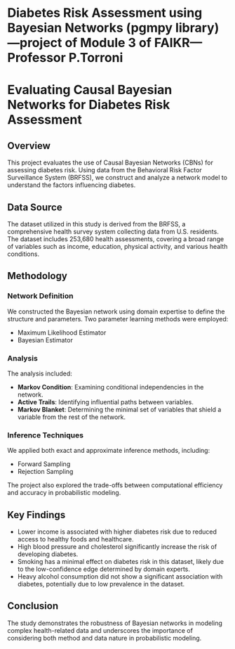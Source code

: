 # Diabetes Risk Assessment using Bayesian Networks (pgmpy library)—project of Module 3 of FAIKR—Professor P.Torroni

# Evaluating Causal Bayesian Networks for Diabetes Risk Assessment

## Overview

This project evaluates the use of Causal Bayesian Networks (CBNs) for assessing diabetes risk. Using data from the Behavioral Risk Factor Surveillance System (BRFSS), we construct and analyze a network model to understand the factors influencing diabetes.

## Data Source

The dataset utilized in this study is derived from the BRFSS, a comprehensive health survey system collecting data from U.S. residents. The dataset includes 253,680 health assessments, covering a broad range of variables such as income, education, physical activity, and various health conditions.

## Methodology

### Network Definition

We constructed the Bayesian network using domain expertise to define the structure and parameters. Two parameter learning methods were employed:
- Maximum Likelihood Estimator
- Bayesian Estimator

### Analysis

The analysis included:
- **Markov Condition**: Examining conditional independencies in the network.
- **Active Trails**: Identifying influential paths between variables.
- **Markov Blanket**: Determining the minimal set of variables that shield a variable from the rest of the network.

### Inference Techniques

We applied both exact and approximate inference methods, including:
- Forward Sampling
- Rejection Sampling

The project also explored the trade-offs between computational efficiency and accuracy in probabilistic modeling.

## Key Findings

- Lower income is associated with higher diabetes risk due to reduced access to healthy foods and healthcare.
- High blood pressure and cholesterol significantly increase the risk of developing diabetes.
- Smoking has a minimal effect on diabetes risk in this dataset, likely due to the low-confidence edge determined by domain experts.
- Heavy alcohol consumption did not show a significant association with diabetes, potentially due to low prevalence in the dataset.

## Conclusion

The study demonstrates the robustness of Bayesian networks in modeling complex health-related data and underscores the importance of considering both method and data nature in probabilistic modeling.

